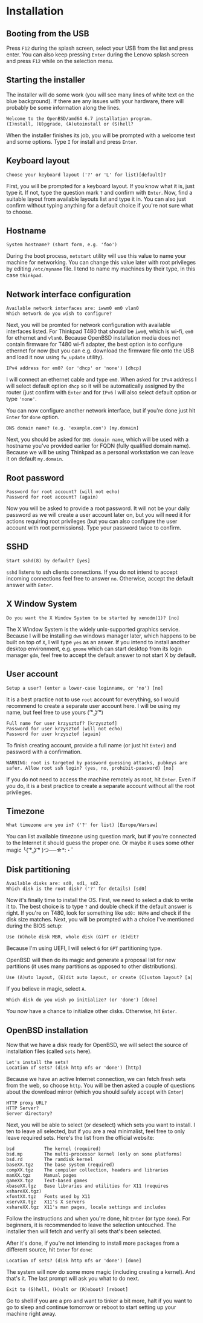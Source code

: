 # Installation

## Booting from the USB

Press `F12` during the splash screen, select your USB from the list and press enter. You can also keep pressing `Enter` during the Lenovo splash screen and press `F12` while on the selection menu.

## Starting the installer

The installer will do some work (you will see many lines of white text on the blue background). If there are any issues with your hardware, there will probably be some information along the lines.

```
Welcome to the OpenBSD/amd64 6.7 installation program.
(I)nstall, (U)pgrade, (A)utoinstall or (S)hell?
```
When the installer finishes its job, you will be prompted with a welcome text and some options. Type `I` for install and press `Enter`.

## Keyboard layout

```
Choose your keyboard layout ('?' or 'L' for list)[default]?
```

First, you will be prompted for a keyboard layout. If you know what it is, just type it. If not, type the question mark `?` and confirm with `Enter`.
Now, find a suitable layout from available layouts list and type it in. You can also just confirm without typing anything for a default choice if you're not sure what to choose.

## Hostname

```
System hostname? (short form, e.g. 'foo')
```

During the boot process, `netstart` utility will use this value to name your machine for networking. You can change this value later with root privileges by editing `/etc/myname` file. I tend to name my machines by their type, in this case `thinkpad`.

## Network interface configuration

```
Available network interfaces are: iwwm0 em0 vlan0
Which network do you wish to configure?
```

Next, you will be promted for network configuration with available interfaces listed. For Thinkpad T480 that should be `iwm0`, which is wi-fi, `em0` for ethernet and `vlan0`.
Because OpenBSD installation media does not contain firmware for T480 wi-fi adapter, the best option is to configure ethernet for now (but you can e.g. download the firmware file onto the USB and load it now using `fw_update` utility).

```
IPv4 address for em0? (or 'dhcp' or 'none') [dhcp]
```

I will connect an ethernet cable and type `em0`. When asked for `IPv4` address I will select default option `dhcp` so it will be automatically assigned by the router (just confirm with `Enter` and for `IPv6` I will also select default option or type `'none'`.

You can now configure another network interface, but if you're done just hit `Enter` for `done` option.

```
DNS domain name? (e.g. 'example.com') [my.domain]
```

Next, you should be asked for `DNS domain name`, which will be used with a hostname you've provided earlier for FQDN (fully qualified domain name). Because we will be using Thinkpad as a personal workstation we can leave it on default `my.domain`.

## Root password

```
Password for root account? (will not echo)
Password for root account? (again)
```

Now you will be asked to provide a root password. It will not be your daily password as we will create a user account later on, but you will need it for actions requiring root privileges (but you can also configure the user account with root permissions). Type your password twice to confirm.

## SSHD

```
Start sshd(8) by default? [yes]
```

`sshd` listens to ssh clients connections. If you do not intend to accept incoming connections feel free to answer `no`. Otherwise, accept the default answer with `Enter`.

## X Window System

```
Do you want the X Window System to be started by xenodm(1)? [no]
```

The X Window System is the widely unix-supported graphics service. Because I will be installing `dwm` windows manager later, which happens to be built on top of `X`, I will type `yes` as an aswer. If you intend to install another desktop environment, e.g. `gnome` which can start desktop from its login manager `gdm`, feel free to accept the default answer to not start X by default.

## User account

```
Setup a user? (enter a lower-case loginname, or 'no') [no]
```

It is a best practice not to use `root` account for everything, so I would recommend to create a separate user account here. I will be using my name, but feel free to use yours ( ͡° ͜ʖ ͡°)

```
Full name for user krzysztof? [krzysztof]
Password for user krzysztof (will not echo)
Password for user krzysztof (again)
```

To finish creating account, provide a full name (or just hit `Enter`) and password with a confirmation.

```
WARNING: root is targeted by password guessing attacks, pubkeys are safer. Allow root ssh login? (yes, no, prohibit-password) [no]
```

If you do not need to access the machine remotely as root, hit `Enter`. Even if you do, it is a best practice to create a separate account without all the root privileges.

## Timezone

```
What timezone are you in? ('?' for list) [Europe/Warsaw]
```

You can list available timezone using question mark, but if you're connected to the Internet it should guess the proper one. Or maybe it uses some other magic ╰( ͡° ͜ʖ ͡° )つ──☆*:・ﾟ


## Disk partitioning

```
Available disks are: sd0, sd1, sd2.
Which disk is the root disk? ('?' for details) [sd0]
```

Now it's finally time to install the OS. First, we need to select a disk to write it to. The best choice is to type `?` and double check if the default answer is right. If you're on T480, look for something like `sd0: NVMe` and check if the disk size matches. Next, you will be prompted with a choice I've mentioned during the BIOS setup:

```
Use (W)hole disk MBR, whole disk (G)PT or (E)dit?
```

Because I'm using UEFI, I will select `G` for `GPT` partitioning type.

OpenBSD will then do its magic and generate a proposal list for new partitions (it uses many partitions as opposed to other distributions).

```
Use (A)uto layout, (E)dit auto layout, or create (C)ustom layout? [a]
```

If you believe in magic, select `A`.

```
Which disk do you wish yo initialize? (or 'done') [done]
```

You now have a chance to initialize other disks. Otherwise, hit `Enter`.

## OpenBSD installation

Now that we have a disk ready for OpenBSD, we will select the source of installation files (called `sets` here).

```
Let's install the sets!
Location of sets? (disk http nfs or 'done') [http]
```

Because we have an active Internet connection, we can fetch fresh sets from the web, so choose `http`.
You will be then asked a couple of questions about the download mirror (which you should safely accept with `Enter`)

```
HTTP proxy URL?
HTTP Server?
Server directory?
```

Next, you will be able to select (or deselect) which sets you want to install. I ten to leave all selected, but if you are a real minimalist, feel free to only leave required sets. Here's the list from the official website:

```
bsd           The kernel (required)
bsd.mp        The multi-processor kernel (only on some platforms)
bsd.rd        The ramdisk kernel
baseXX.tgz    The base system (required)
compXX.tgz    The compiler collection, headers and libraries
manXX.tgz     Manual pages
gameXX.tgz    Text-based games
xbaseXX.tgz   Base libraries and utilities for X11 (requires xshareXX.tgz)
xfontXX.tgz   Fonts used by X11
xservXX.tgz   X11's X servers
xshareXX.tgz  X11's man pages, locale settings and includes
```

Follow the instructions and when you're done, hit `Enter` (or type `done`). For beginners, it is recommended to leave the selection untouched.
The installer then will fetch and verify all sets that's been selected.

After it's done, if you're not intending to install more packages from a different source, hit `Enter` for `done`:

```
Location of sets? (disk http nfs or 'done') [done]
```

The system will now do some more magic (including creating a kernel). And that's it. The last prompt will ask you what to do next.

```
Exit to (S)hell, (H)alt or (R)eboot? [reboot]
```

Go to shell if you are a pro and want to tinker a bit more, halt if you want to go to sleep and continue tomorrow or reboot to start setting up your machine right away.

